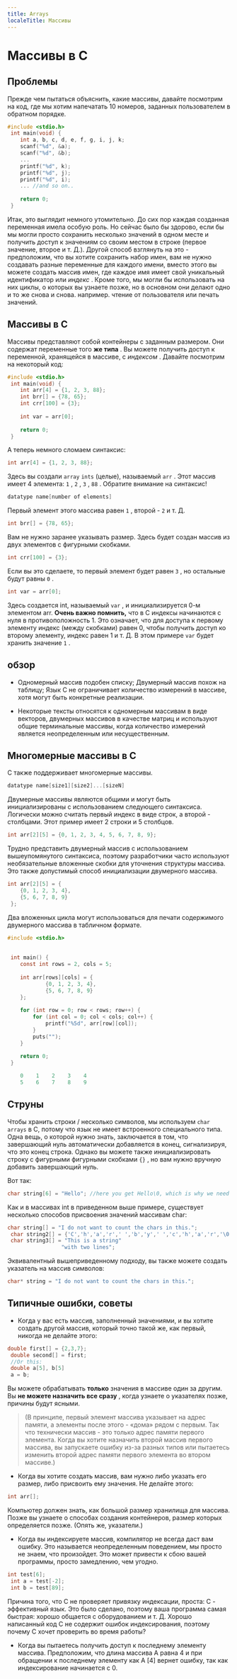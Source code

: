 ```yaml
---
title: Arrays
localeTitle: Массивы
---
```

# Массивы в C

## Проблемы

Прежде чем пытаться объяснить, какие массивы, давайте посмотрим на код, где мы хотим напечатать 10 номеров, заданных пользователем в обратном порядке.

```C
#include <stdio.h> 
 int main(void) { 
    int a, b, c, d, e, f, g, i, j, k; 
    scanf("%d", &a); 
    scanf("%d", &b); 
    ... 
    printf("%d", k); 
    printf("%d", j); 
    printf("%d", i); 
    ... //and so on.. 
 
    return 0; 
 } 
```

Итак, это выглядит немного утомительно. До сих пор каждая созданная переменная имела особую роль. Но сейчас было бы здорово, если бы мы могли просто сохранить несколько значений в одном месте и получить доступ к значениям со своим местом в строке (первое значение, второе и т. Д.). Другой способ взглянуть на это - предположим, что вы хотите сохранить набор имен, вам не нужно создавать разные переменные для каждого имени, вместо этого вы можете создать массив имен, где каждое имя имеет свой уникальный идентификатор или _индекс_ . Кроме того, мы могли бы использовать на них циклы, о которых вы узнаете позже, но в основном они делают одно и то же снова и снова. например. чтение от пользователя или печать значений.

## Массивы в C

Массивы представляют собой контейнеры с заданным размером. Они содержат переменные того **же типа** . Вы можете получить доступ к переменной, хранящейся в массиве, с _индексом_ . Давайте посмотрим на некоторый код:

```C
#include <stdio.h> 
 int main(void) { 
    int arr[4] = {1, 2, 3, 88}; 
    int brr[] = {78, 65}; 
    int crr[100] = {3}; 
 
    int var = arr[0]; 
 
    return 0; 
 } 
```

А теперь немного сломаем синтаксис:

```C
int arr[4] = {1, 2, 3, 88}; 
```

Здесь вы создали `array` `ints` (целые), называемый `arr` . Этот массив имеет 4 элемента: `1` , `2` , `3` , `88` . Обратите внимание на синтаксис!

```C
datatype name[number of elements] 
```

Первый элемент этого массива равен `1` , второй - `2` и т. Д.

```C
int brr[] = {78, 65}; 
```

Вам не нужно заранее указывать размер. Здесь будет создан массив из двух элементов с фигурными скобками.

```C
int crr[100] = {3}; 
```

Если вы это сделаете, то первый элемент будет равен `3` , но остальные будут равны `0` .

```C
int var = arr[0]; 
```

Здесь создается int, называемый `var` , и инициализируется 0-м элементом arr. **Очень важно помнить,** что в C индексы начинаются с нуля в противоположность 1. Это означает, что для доступа к первому элементу индекс (между скобками) равен 0, чтобы получить доступ ко второму элементу, индекс равен 1 и т. Д. В этом примере `var` будет хранить значение `1` .

## обзор

*   Одномерный массив подобен списку; Двумерный массив похож на таблицу; Язык C не ограничивает количество измерений в массиве, хотя могут быть конкретные реализации.
    
*   Некоторые тексты относятся к одномерным массивам в виде векторов, двумерных массивов в качестве матриц и используют общие терминальные массивы, когда количество измерений является неопределенным или несущественным.
    

## Многомерные массивы в C

C также поддерживает многомерные массивы.

```C
datatype name[size1][size2]...[sizeN] 
```

Двумерные массивы являются общими и могут быть инициализированы с использованием следующего синтаксиса. Логически можно считать первый индекс в виде строк, а второй - столбцами. Этот пример имеет 2 строки и 5 столбцов.

```C
int arr[2][5] = {0, 1, 2, 3, 4, 5, 6, 7, 8, 9}; 
```

Трудно представить двумерный массив с использованием вышеупомянутого синтаксиса, поэтому разработчики часто используют необязательные вложенные скобки для уточнения структуры массива. Это также допустимый способ инициализации двумерного массива.

```C
int arr[2][5] = { 
    {0, 1, 2, 3, 4}, 
    {5, 6, 7, 8, 9} 
 }; 
```

Два вложенных цикла могут использоваться для печати содержимого двумерного массива в табличном формате.

```C
#include <stdio.h> 
 
 
 int main() { 
    const int rows = 2, cols = 5; 
 
    int arr[rows][cols] = { 
            {0, 1, 2, 3, 4}, 
            {5, 6, 7, 8, 9} 
    }; 
 
    for (int row = 0; row < rows; row++) { 
        for (int col = 0; col < cols; col++) { 
            printf("%5d", arr[row][col]); 
        } 
        puts(""); 
    } 
 
    return 0; 
 } 
```

```C
    0    1    2    3    4 
    5    6    7    8    9 
```

## Струны

Чтобы хранить строки / несколько символов, мы используем `char arrays` в C, потому что язык не имеет встроенного специального типа. Одна вещь, о которой нужно знать, заключается в том, что завершающий нуль автоматически добавляется в конец, сигнализируя, что это конец строка. Однако вы можете также инициализировать строку с фигурными фигурными скобками `{}` , но вам нужно вручную добавить завершающий нуль.

Вот так:

```C
char string[6] = "Hello"; //here you get Hello\0, which is why we need an array with the length of 6 
```

Как и в массивах int в приведенном выше примере, существует несколько способов присвоения значений массивам char:

```C
char string[] = "I do not want to count the chars in this."; 
 char string2[] = {'C','h','a','r',' ','b','y',' ','c','h','a','r','\0'}; 
 char string3[] = "This is a string" 
                 "with two lines"; 
```

Эквивалентный вышеприведенному подходу, вы также можете создать указатель на массив символов:

```C
char* string = "I do not want to count the chars in this."; 
```

## Типичные ошибки, советы

*   Когда у вас есть массив, заполненный значениями, и вы хотите создать другой массив, который точно такой же, как первый, никогда не делайте этого:

```C
double first[] = {2,3,7}; 
 double second[] = first; 
 //Or this: 
 double a[5], b[5] 
 a = b; 
```

Вы можете обрабатывать **только** значения в массиве один за другим. Вы **не можете назначить все сразу** , когда узнаете о указателях позже, причины будут ясными.

> (В принципе, первый элемент массива указывает на адрес памяти, а элементы после этого - «дома» рядом с первым. Так что технически массив - это только адрес памяти первого элемента. Когда вы хотите назначить второй массив первого массива, вы запускаете ошибку из-за разных типов или пытаетесь изменить второй адрес памяти первого элемента во втором массиве.)

*   Когда вы хотите создать массив, вам нужно либо указать его размер, либо присвоить ему значения. Не делайте этого:

```C
int arr[]; 
```

Компьютер должен знать, как большой размер хранилища для массива. Позже вы узнаете о способах создания контейнеров, размер которых определяется позже. (Опять же, указатели.)

*   Когда вы индексируете массив, компилятор не всегда даст вам ошибку. Это называется неопределенным поведением, мы просто не знаем, что произойдет. Это может привести к сбою вашей программы, просто замедлению, чем угодно.

```C
int test[6]; 
 int a = test[-2]; 
 int b = test[89]; 
```

Причина того, что C не проверяет привязку индексации, проста: C - эффективный язык. Это было сделано, поэтому ваша программа самая быстрая: хорошо общается с оборудованием и т. Д. Хорошо написанный код C не содержит ошибок индексирования, поэтому почему C хочет проверить во время работы?

*   Когда вы пытаетесь получить доступ к последнему элементу массива. Предположим, что длина массива A равна 4 и при обращении к последнему элементу как A \[4\] вернет ошибку, так как индексирование начинается с 0.